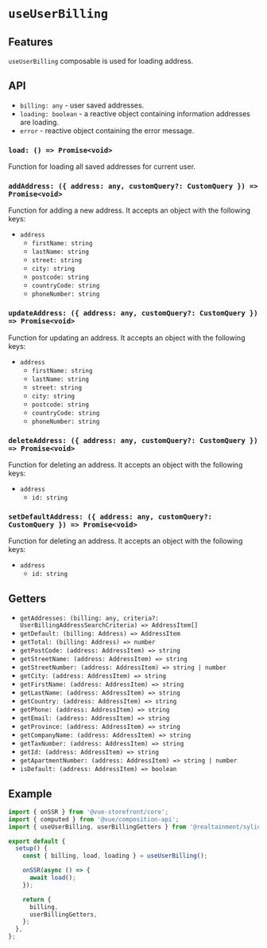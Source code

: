 # `useUserBilling`

## Features

`useUserBilling` composable is used for loading address.

## API

- `billing: any` - user saved addresses.
- `loading: boolean` - a reactive object containing information addresses are loading.
- `error` - reactive object containing the error message.

### `load: () => Promise<void>`

Function for loading all saved addresses for current user.

### `addAddress: ({ address: any, customQuery?: CustomQuery }) => Promise<void>`

Function for adding a new address. It accepts an object with the following keys:

- `address`
  - `firstName: string`
  - `lastName: string`
  - `street: string`
  - `city: string`
  - `postcode: string`
  - `countryCode: string`
  - `phoneNumber: string`

### `updateAddress: ({ address: any, customQuery?: CustomQuery }) => Promise<void>`

Function for updating an address. It accepts an object with the following keys:

- `address`
  - `firstName: string`
  - `lastName: string`
  - `street: string`
  - `city: string`
  - `postcode: string`
  - `countryCode: string`
  - `phoneNumber: string`

### `deleteAddress: ({ address: any, customQuery?: CustomQuery }) => Promise<void>`

Function for deleting an address. It accepts an object with the following keys:

- `address`
  - `id: string`

### `setDefaultAddress: ({ address: any, customQuery?: CustomQuery }) => Promise<void>`

Function for deleting an address. It accepts an object with the following keys:

- `address`
  - `id: string`

## Getters

- `getAddresses: (billing: any, criteria?: UserBillingAddressSearchCriteria) => AddressItem[]`
- `getDefault: (billing: Address) => AddressItem`
- `getTotal: (billing: Address) => number`
- `getPostCode: (address: AddressItem) => string`
- `getStreetName: (address: AddressItem) => string`
- `getStreetNumber: (address: AddressItem) => string | number`
- `getCity: (address: AddressItem) => string`
- `getFirstName: (address: AddressItem) => string`
- `getLastName: (address: AddressItem) => string`
- `getCountry: (address: AddressItem) => string`
- `getPhone: (address: AddressItem) => string`
- `getEmail: (address: AddressItem) => string`
- `getProvince: (address: AddressItem) => string`
- `getCompanyName: (address: AddressItem) => string`
- `getTaxNumber: (address: AddressItem) => string`
- `getId: (address: AddressItem) => string`
- `getApartmentNumber: (address: AddressItem) => string | number`
- `isDefault: (address: AddressItem) => boolean`

## Example

```js
import { onSSR } from '@vue-storefront/core';
import { computed } from '@vue/composition-api';
import { useUserBilling, userBillingGetters } from '@realtainment/sylius';

export default {
  setup() {
    const { billing, load, loading } = useUserBilling();

    onSSR(async () => {
      await load();
    });

    return {
      billing,
      userBillingGetters,
    };
  },
};
```
